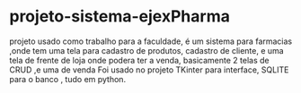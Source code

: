 # projeto-sistema-ejexPharma
projeto usado como trabalho para a faculdade,
é um sistema para farmacias ,onde tem uma tela para cadastro de produtos, cadastro de cliente, e uma tela de frente de loja onde podera ter a venda,
basicamente 2 telas de CRUD ,e uma de venda
Foi usado no projeto TKinter para interface,
SQLITE para o banco ,
tudo em python.
